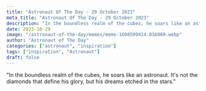 ```yaml
---
title: "Astronaut Of The Day - 29 October 2023"
meta_title: "Astronaut Of The Day - 29 October 2023"
description: "In the boundless realm of the cubes, he soars like an astronaut. It's not the diamonds that define his glory, but his dreams etched in the stars."
date: 2023-10-29
image: "/astronaut-of-the-day/memes/meme-1698599414.016969.webp"
author: "Astronaut of The Day"
categories: ["astronaut", "inspiration"]
tags: ["inspiration", "Astronaut"]
draft: false
---
```

"In the boundless realm of the cubes, he soars like an astronaut. It's not the diamonds that define his glory, but his dreams etched in the stars."
        